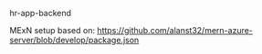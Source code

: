 hr-app-backend

MExN setup based on: https://github.com/alanst32/mern-azure-server/blob/develop/package.json
